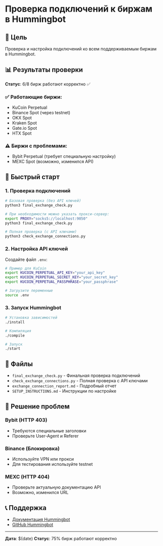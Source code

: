 # Проверка подключений к биржам в Hummingbot

## 🎯 Цель

Проверка и настройка подключений ко всем поддерживаемым биржам в Hummingbot.

## 📊 Результаты проверки

**Статус**: 6/8 бирж работают корректно ✅

### ✅ Работающие биржи:
- KuCoin Perpetual
- Binance Spot (через testnet)
- OKX Spot
- Kraken Spot
- Gate.io Spot
- HTX Spot

### ⚠️ Биржи с проблемами:
- Bybit Perpetual (требует специальную настройку)
- MEXC Spot (возможно, изменился API)

## 🚀 Быстрый старт

### 1. Проверка подключений

```bash
# Базовая проверка (без API ключей)
python3 final_exchange_check.py

# При необходимости можно указать прокси-сервер:
export PROXY="socks5://localhost:9050"
python3 final_exchange_check.py

# Полная проверка (с API ключами)
python3 check_exchange_connections.py
```

### 2. Настройка API ключей

Создайте файл `.env`:

```bash
# Пример для KuCoin
export KUCOIN_PERPETUAL_API_KEY="your_api_key"
export KUCOIN_PERPETUAL_SECRET_KEY="your_secret_key"
export KUCOIN_PERPETUAL_PASSPHRASE="your_passphrase"

# Загрузите переменные
source .env
```

### 3. Запуск Hummingbot

```bash
# Установка зависимостей
./install

# Компиляция
./compile

# Запуск
./start
```

## 📁 Файлы

- `final_exchange_check.py` - Финальная проверка подключений
- `check_exchange_connections.py` - Полная проверка с API ключами
- `exchange_connection_report.md` - Подробный отчет
- `SETUP_INSTRUCTIONS.md` - Инструкции по настройке

## 🔧 Решение проблем

### Bybit (HTTP 403)
- Требуются специальные заголовки
- Проверьте User-Agent и Referer

### Binance (Блокировка)
- Используйте VPN или прокси
- Для тестирования используйте testnet

### MEXC (HTTP 404)
- Проверьте актуальную документацию API
- Возможно, изменился URL

## 📞 Поддержка

- [Документация Hummingbot](https://hummingbot.org/docs/)
- [GitHub Hummingbot](https://github.com/hummingbot/hummingbot)

---

**Дата**: $(date)
**Статус**: 75% бирж работают корректно